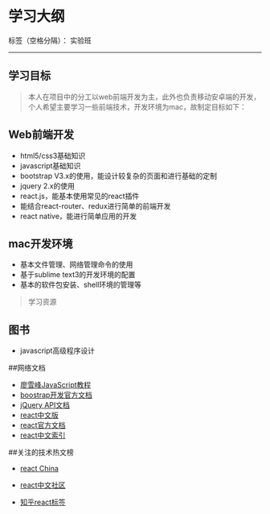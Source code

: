# 学习大纲

标签（空格分隔）： 实验班

---

## 学习目标
> 本人在项目中的分工以web前端开发为主，此外也负责移动安卓端的开发，个人希望主要学习一些前端技术，开发环境为mac，故制定目标如下：

## Web前端开发
* html5/css3基础知识
* javascript基础知识
* bootstrap V3.x的使用，能设计较复杂的页面和进行基础的定制
* jquery 2.x的使用
* react.js，能基本使用常见的react插件
* 能结合react-router、redux进行简单的前端开发
* react native，能进行简单应用的开发

## mac开发环境
* 基本文件管理、网络管理命令的使用
* 基于sublime text3的开发环境的配置
* 基本的软件包安装、shell环境的管理等

> 学习资源

## 图书
* javascript高级程序设计

##网络文档
* [廖雪峰JavaScript教程][2]
* [boostrap开发官方文档][3]
* [jQuery API文档][4]
* [react中文版][5]
* [react官方文档][6]
* [react中文索引][7]

##关注的技术热文榜

* [react China][10]
* [react中文社区][11]
* [知乎react标签][12]


  [1]: https://developer.android.com/guide/index.html
  [2]: http://www.liaoxuefeng.com/wiki/001434446689867b27157e896e74d51a89c25cc8b43bdb3000/00143449917624134f5c4695b524e81a581ab5a222b05ec000
  [3]: http://www.bootcss.com
  [4]: https://api.jquery.com
  [5]: http://wiki.jikexueyuan.com/project/react/
  [6]: http://reactjs.cn/react/docs/getting-started.html
  [7]: http://nav.react-china.org
  [8]: http://stormzhang.com
  [9]: http://chinagdg.org
  [10]: http://react-china.org
  [11]: http://bbs.reactnative.cn
  [12]: https://www.zhihu.com/topic/20013159/hot

